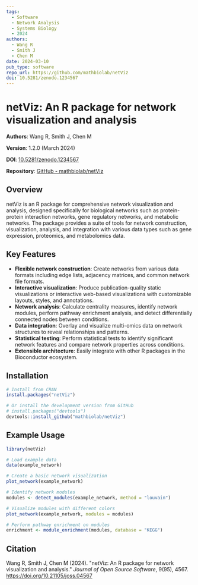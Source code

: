 ```yaml
---
tags:
  - Software
  - Network Analysis
  - Systems Biology
  - 2024
authors:
  - Wang R
  - Smith J
  - Chen M
date: 2024-03-10
pub_type: software
repo_url: https://github.com/mathbiolab/netViz
doi: 10.5281/zenodo.1234567
---
```


# netViz: An R package for network visualization and analysis

**Authors**: Wang R, Smith J, Chen M

**Version**: 1.2.0 (March 2024)

**DOI**: [10.5281/zenodo.1234567](https://doi.org/10.5281/zenodo.1234567)

**Repository**: [GitHub - mathbiolab/netViz](https://github.com/mathbiolab/netViz)

## Overview

netViz is an R package for comprehensive network visualization and analysis, designed specifically for biological networks such as protein-protein interaction networks, gene regulatory networks, and metabolic networks. The package provides a suite of tools for network construction, visualization, analysis, and integration with various data types such as gene expression, proteomics, and metabolomics data.

## Key Features

- **Flexible network construction**: Create networks from various data formats including edge lists, adjacency matrices, and common network file formats.
- **Interactive visualization**: Produce publication-quality static visualizations or interactive web-based visualizations with customizable layouts, styles, and annotations.
- **Network analysis**: Calculate centrality measures, identify network modules, perform pathway enrichment analysis, and detect differentially connected nodes between conditions.
- **Data integration**: Overlay and visualize multi-omics data on network structures to reveal relationships and patterns.
- **Statistical testing**: Perform statistical tests to identify significant network features and compare network properties across conditions.
- **Extensible architecture**: Easily integrate with other R packages in the Bioconductor ecosystem.

## Installation

```r
# Install from CRAN
install.packages("netViz")

# Or install the development version from GitHub
# install.packages("devtools")
devtools::install_github("mathbiolab/netViz")
```

## Example Usage

```r
library(netViz)

# Load example data
data(example_network)

# Create a basic network visualization
plot_network(example_network)

# Identify network modules
modules <- detect_modules(example_network, method = "louvain")

# Visualize modules with different colors
plot_network(example_network, modules = modules)

# Perform pathway enrichment on modules
enrichment <- module_enrichment(modules, database = "KEGG")
```

## Citation

Wang R, Smith J, Chen M (2024). "netViz: An R package for network visualization and analysis." *Journal of Open Source Software*, 9(95), 4567. https://doi.org/10.21105/joss.04567
